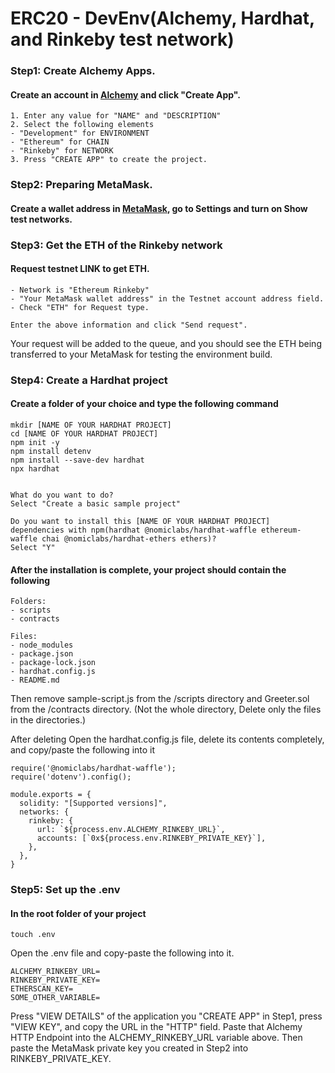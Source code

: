 # ERC20 - DevEnv(Alchemy, Hardhat, and Rinkeby test network)

### Step1: Create Alchemy Apps.
#### Create an account in [Alchemy](https://www.alchemy.com/) and click "Create App".
```
1. Enter any value for "NAME" and "DESCRIPTION"
2. Select the following elements
- "Development" for ENVIRONMENT
- "Ethereum" for CHAIN
- "Rinkeby" for NETWORK
3. Press "CREATE APP" to create the project.
```


### Step2: Preparing MetaMask.
#### Create a wallet address in [MetaMask](https://metamask.io/), go to Settings and turn on Show test networks.


### Step3: Get the ETH of the Rinkeby network
#### Request testnet LINK to get ETH.
```
- Network is "Ethereum Rinkeby"
- "Your MetaMask wallet address" in the Testnet account address field.
- Check "ETH" for Request type.

Enter the above information and click "Send request".
```
Your request will be added to the queue, and you should see the ETH being transferred to your MetaMask for testing the environment build.


### Step4: Create a Hardhat project
#### Create a folder of your choice and type the following command
```
mkdir [NAME OF YOUR HARDHAT PROJECT]
cd [NAME OF YOUR HARDHAT PROJECT]
npm init -y
npm install detenv
npm install --save-dev hardhat
npx hardhat


What do you want to do?
Select "Create a basic sample project"

Do you want to install this [NAME OF YOUR HARDHAT PROJECT] dependencies with npm(hardhat @nomiclabs/hardhat-waffle ethereum-waffle chai @nomiclabs/hardhat-ethers ethers)?
Select "Y"
```

#### After the installation is complete, your project should contain the following

```
Folders:
- scripts
- contracts

Files:
- node_modules
- package.json
- package-lock.json
- hardhat.config.js
- README.md
```
Then remove sample-script.js from the /scripts directory and Greeter.sol from the /contracts directory. (Not the whole directory, Delete only the files in the directories.)

After deleting Open the hardhat.config.js file, delete its contents completely, and copy/paste the following into it
```
require('@nomiclabs/hardhat-waffle');
require('dotenv').config();

module.exports = {
  solidity: "[Supported versions]",
  networks: {
    rinkeby: {
      url: `${process.env.ALCHEMY_RINKEBY_URL}`,
      accounts: [`0x${process.env.RINKEBY_PRIVATE_KEY}`],
    },
  },
}
```


### Step5: Set up the .env
#### In the root folder of your project
```
touch .env
```
Open the .env file and copy-paste the following into it.
```
ALCHEMY_RINKEBY_URL=
RINKEBY_PRIVATE_KEY=
ETHERSCAN_KEY=
SOME_OTHER_VARIABLE=
```
Press "VIEW DETAILS" of the application you "CREATE APP" in Step1, press "VIEW KEY", and copy the URL in the "HTTP" field.
Paste that Alchemy HTTP Endpoint into the ALCHEMY_RINKEBY_URL variable above.
Then paste the MetaMask private key you created in Step2 into RINKEBY_PRIVATE_KEY.